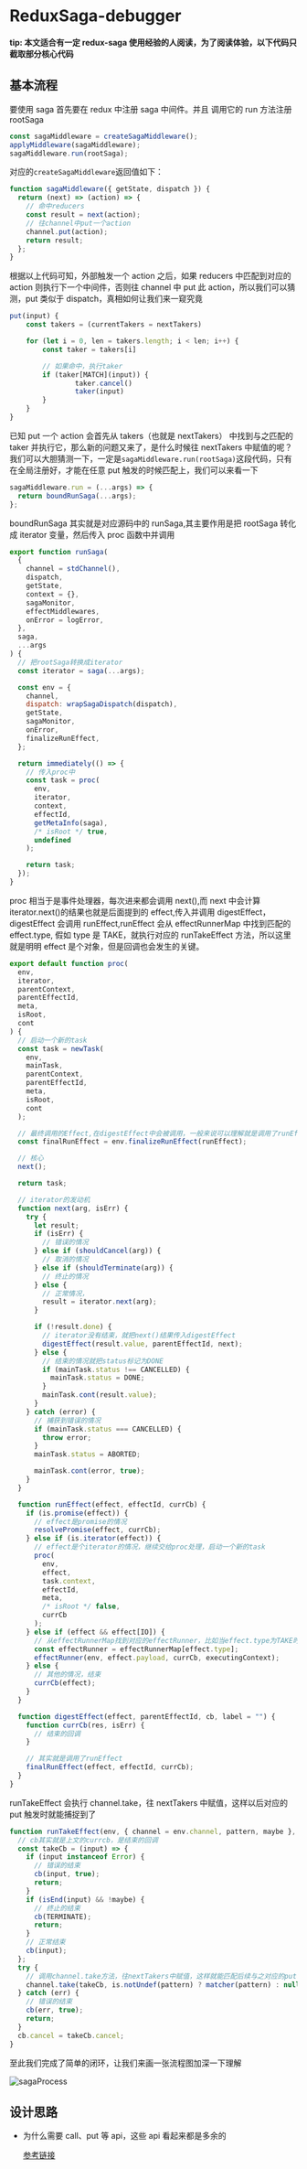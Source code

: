# ReduxSaga-debugger

**tip: 本文适合有一定 redux-saga 使用经验的人阅读，为了阅读体验，以下代码只截取部分核心代码**

## 基本流程

要使用 saga 首先要在 redux 中注册 saga 中间件。并且 调用它的 run 方法注册 rootSaga

```js
const sagaMiddleware = createSagaMiddleware();
applyMiddleware(sagaMiddleware);
sagaMiddleware.run(rootSaga);
```

对应的`createSagaMiddleware`返回值如下：

```js
function sagaMiddleware({ getState, dispatch }) {
  return (next) => (action) => {
    // 命中reducers
    const result = next(action);
    // 往channel中put一个action
    channel.put(action);
    return result;
  };
}
```

根据以上代码可知，外部触发一个 action 之后，如果 reducers 中匹配到对应的 action 则执行下一个中间件，否则往 channel 中 put 此 action，所以我们可以猜测，put 类似于 dispatch，真相如何让我们来一窥究竟

```js
put(input) {
	const takers = (currentTakers = nextTakers)

	for (let i = 0, len = takers.length; i < len; i++) {
		const taker = takers[i]

		// 如果命中，执行taker
		if (taker[MATCH](input)) {
				taker.cancel()
				taker(input)
		}
	}
}
```

已知 put 一个 action 会首先从 takers（也就是 nextTakers） 中找到与之匹配的 taker 并执行它，那么新的问题又来了，是什么时候往 nextTakers 中赋值的呢？我们可以大胆猜测一下，一定是`sagaMiddleware.run(rootSaga)`这段代码，只有在全局注册好，才能在任意 put 触发的时候匹配上，我们可以来看一下

```js
sagaMiddleware.run = (...args) => {
  return boundRunSaga(...args);
};
```

boundRunSaga 其实就是对应源码中的 runSaga,其主要作用是把 rootSaga 转化成 iterator 变量，然后传入 proc 函数中并调用

```js
export function runSaga(
  {
    channel = stdChannel(),
    dispatch,
    getState,
    context = {},
    sagaMonitor,
    effectMiddlewares,
    onError = logError,
  },
  saga,
  ...args
) {
  // 把rootSaga转换成iterator
  const iterator = saga(...args);

  const env = {
    channel,
    dispatch: wrapSagaDispatch(dispatch),
    getState,
    sagaMonitor,
    onError,
    finalizeRunEffect,
  };

  return immediately(() => {
    // 传入proc中
    const task = proc(
      env,
      iterator,
      context,
      effectId,
      getMetaInfo(saga),
      /* isRoot */ true,
      undefined
    );

    return task;
  });
}
```

proc 相当于是事件处理器，每次进来都会调用 next(),而 next 中会计算 iterator.next()的结果也就是后面提到的 effect,传入并调用 digestEffect，digestEffect 会调用 runEffect,runEffect 会从 effectRunnerMap 中找到匹配的 effect.type, 假如 type 是 TAKE，就执行对应的 runTakeEffect 方法，所以这里就是明明 effect 是个对象，但是回调也会发生的关键。

```js
export default function proc(
  env,
  iterator,
  parentContext,
  parentEffectId,
  meta,
  isRoot,
  cont
) {
  // 启动一个新的task
  const task = newTask(
    env,
    mainTask,
    parentContext,
    parentEffectId,
    meta,
    isRoot,
    cont
  );

  // 最终调用的Effect,在digestEffect中会被调用，一般来说可以理解就是调用了runEffect
  const finalRunEffect = env.finalizeRunEffect(runEffect);

  // 核心
  next();

  return task;

  // iterator的发动机
  function next(arg, isErr) {
    try {
      let result;
      if (isErr) {
        // 错误的情况
      } else if (shouldCancel(arg)) {
        // 取消的情况
      } else if (shouldTerminate(arg)) {
        // 终止的情况
      } else {
        // 正常情况，
        result = iterator.next(arg);
      }

      if (!result.done) {
        // iterator没有结束，就把next()结果传入digestEffect
        digestEffect(result.value, parentEffectId, next);
      } else {
        // 结束的情况就把status标记为DONE
        if (mainTask.status !== CANCELLED) {
          mainTask.status = DONE;
        }
        mainTask.cont(result.value);
      }
    } catch (error) {
      // 捕获到错误的情况
      if (mainTask.status === CANCELLED) {
        throw error;
      }
      mainTask.status = ABORTED;

      mainTask.cont(error, true);
    }
  }

  function runEffect(effect, effectId, currCb) {
    if (is.promise(effect)) {
      // effect是promise的情况
      resolvePromise(effect, currCb);
    } else if (is.iterator(effect)) {
      // effect是个iterator的情况，继续交给proc处理，启动一个新的task
      proc(
        env,
        effect,
        task.context,
        effectId,
        meta,
        /* isRoot */ false,
        currCb
      );
    } else if (effect && effect[IO]) {
      // 从effectRunnerMap找到对应的effectRunner，比如当effect.type为TAKE时，会执行runTakeEffect
      const effectRunner = effectRunnerMap[effect.type];
      effectRunner(env, effect.payload, currCb, executingContext);
    } else {
      // 其他的情况，结束
      currCb(effect);
    }
  }

  function digestEffect(effect, parentEffectId, cb, label = "") {
    function currCb(res, isErr) {
      // 结束的回调
    }

    // 其实就是调用了runEffect
    finalRunEffect(effect, effectId, currCb);
  }
}
```

runTakeEffect 会执行 channel.take，往 nextTakers 中赋值，这样以后对应的 put 触发时就能捕捉到了

```js
function runTakeEffect(env, { channel = env.channel, pattern, maybe }, cb) {
  // cb其实就是上文的currcb，是结束的回调
  const takeCb = (input) => {
    if (input instanceof Error) {
      // 错误的结束
      cb(input, true);
      return;
    }
    if (isEnd(input) && !maybe) {
      // 终止的结束
      cb(TERMINATE);
      return;
    }
    // 正常结束
    cb(input);
  };
  try {
    // 调用channel.take方法，往nextTakers中赋值，这样就能匹配后续与之对应的put了
    channel.take(takeCb, is.notUndef(pattern) ? matcher(pattern) : null);
  } catch (err) {
    // 错误的结束
    cb(err, true);
    return;
  }
  cb.cancel = takeCb.cancel;
}
```

至此我们完成了简单的闭环，让我们来画一张流程图加深一下理解

![sagaProcess](imgs/sagaProcess.png)

## 设计思路

- 为什么需要 call、put 等 api，这些 api 看起来都是多余的

  [参考链接](https://redux-saga-in-chinese.js.org/docs/basics/DeclarativeEffects.html)
